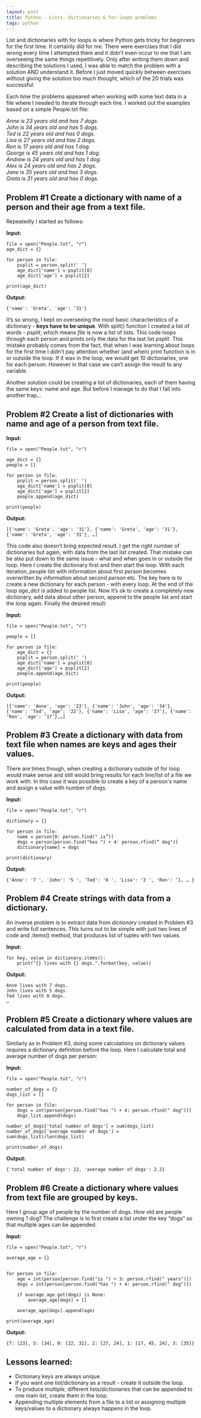 ```yaml
---
layout: post
title: Python - Lists, dictionaries & for-loops problems
tags: python
---
```



List and dictionaries with for loops is where Python gets tricky for beginners for the first time. It certainly did for me. 
There were exercises that I did wrong every time I attempted them and it didn’t even occur to me that I am overseeing the same things repetitively. Only after writing them down and describing the solutions I used, I was able to match the problem with a solution AND understand it. Before I just moved quickly between exercises without giving the solution too much thought, which of the 20 trials was successful.

Each time the problems appeared when working with some text data in a file where I needed to iterate through each line. I worked out the examples based on a simple People.txt file:

*Anne is 23 years old and has 7 dogs.<br>
John is 34 years old and has 5 dogs.<br>
Ted is 22 years old and has 0 dogs.<br>
Lisa is 27 years old and has 2 dogs.<br>
Ron is 17 years old and has 1 dog.<br>
George is 45 years old and has 1 dog.<br>
Andrew is 24 years old and has 1 dog.<br>
Alex is 24 years old and has 2 dogs.<br>
Jane is 35 years old and has 3 dogs.<br>
Greta is 31 years old and has 0 dogs.*

## Problem #1 Create a dictionary with name of a person and their age from a text file.

Repeatedly I started as follows:

**Input:**

```
file = open("People.txt", "r")
age_dict = {}

for person in file:
    psplit = person.split(' ‘)
    age_dict['name'] = psplit[0] 
    age_dict['age'] = psplit[2] 

print(age_dict)
```

**Output:**

```
{'name': 'Greta', 'age': ’31'}
```

It’s so wrong, I kept on overseeing the most basic characteristics of a dictionary - **keys have to be unique**. With split() function I created a list of words - *psplit*, which means *file* is now a list of lists. This code loops through each person and prints only the data for the last list *psplit*. 
This mistake probably comes from the fact, that when I was learning about loops for the first time I didn’t pay attention whether (and when) print function is in or outside the loop. If it was in the loop, we would get 10 dictionaries, one for each person. However in that case we can’t assign the result to any variable.


Another solution could be creating a list of dictionaries, each of them having the same keys: name and age. But before I manage to do that I fall into another trap...

## Problem #2 Create a list of dictionaries with name and age of a person from text file.

**Input:**
```
file = open("People.txt", "r")

age_dict = {}
people = []

for person in file:
    psplit = person.split(' ')
    age_dict['name'] = psplit[0]
    age_dict['age'] = psplit[2]
    people.append(age_dict)

print(people)
```
**Output:**
```
[{'name': 'Greta', 'age': '31'}, {'name': 'Greta', 'age': '31'}, {'name': 'Greta', 'age': '31'}, …]
```

This code also doesn’t bring expected result. I get the right number of dictionaries but again, with data from the last list created. That mistake can be also put down to the same issue - what and when goes in or outside the loop. Here I create the dictionary first and then start the loop. With each iteration, *people* list with information about first *person* becomes overwritten by information about second *person* etc. The key here is to create a new dictionary for each person - with every loop. At the end of the loop *age_dict* is added to people list. Now it’s ok to create a completely new dictionary, add data about other person, append to the people list and start the loop again. Finally the desired result:

**Input:**
```
file = open("People.txt", "r")

people = []

for person in file:
    age_dict = {}
    psplit = person.split(' ')
    age_dict['name'] = psplit[0]
    age_dict['age'] = psplit[2]
    people.append(age_dict)

print(people)
```
**Output:**

```
[{'name': 'Anne', 'age': '23'}, {'name': 'John', 'age': '34'}, {'name': 'Ted', 'age': '22'}, {'name': 'Lisa', 'age': '27'}, {'name': 'Ron', 'age': ’17’},…]
```


## Problem #3 Create a dictionary with data from text file when names are keys and ages their values.

There are times though, when creating a dictionary outside of for loop would make sense and still would bring results for each line/list of a file we work with. In this case it was possible to create a key of a person's name and assign a value with number of dogs.

**Input:**
```
file = open("People.txt", "r")

dictionary = {}

for person in file:
    name = person[0: person.find(" is”)]
    dogs = person[person.find("has ") + 4: person.rfind(“ dog")]
    dictionary[name] = dogs

print(dictionary)
```
**Output:**

```
{'Anne': '7 ', 'John': '5 ', 'Ted': '0 ', 'Lisa': '2 ', 'Ron': ‘1, … }
```

## Problem #4 Create strings with data from a dictionary.

An inverse problem is to extract data from *dictionary* created in Problem #3 and write full sentences. This turns out to be simple with just two lines of code and .items() method, that produces list of tuples with two values.

**Input:**
```
for key, value in dictionary.items():
    print("{} lives with {} dogs.".format(key, value))
```

**Output:**
```
Anne lives with 7 dogs.
John lives with 5 dogs.
Ted lives with 0 dogs.
…
```

## Problem #5 Create a dictionary where values are calculated from data in a text file.

Similarly as in Problem #3, doing some calculations on dictionary values requires a dictionary definition before the loop. Here I calculate total and average number of dogs per person:

**Input:**
```
file = open("People.txt", "r")

number_of_dogs = {}
dogs_list = []

for person in file:
    dogs = int(person[person.find("has ") + 4: person.rfind(" dog")])
    dogs_list.append(dogs)

number_of_dogs['total number of dogs'] = sum(dogs_list)
number_of_dogs['average number of dogs'] = sum(dogs_list)/len(dogs_list)

print(number_of_dogs)
```
**Output:**
```
{'total number of dogs': 22, 'average number of dogs': 2.2}
```

## Problem #6 Create a dictionary where values from text file are grouped by keys.

Here I group age of people by the number of dogs. How old are people owning 1 dog? The challenge is to first create a list under the key “dogs” so that multiple ages can be appended.

**Input:**
```
file = open("People.txt", "r")

average_age = {}


for person in file:
    age = int(person[person.find("is ") + 3: person.rfind(" years")])
    dogs = int(person[person.find("has ") + 4: person.rfind(" dog")])

    if average_age.get(dogs) is None:
        average_age[dogs] = []

    average_age[dogs].append(age)    

print(average_age)
```
**Output:**

```
{7: [23], 5: [34], 0: [22, 31], 2: [27, 24], 1: [17, 45, 24], 3: [35]}
```


## Lessons learned:
* Dictionary keys are always unique.
* If you want one list/dictionary as a result - create it outside the loop.
* To produce multiple, different lists/dictionaries that can be appended to one main list, create them in the loop.
* Appending multiple elements from a file to a list or assigning multiple keys/values to a dictionary always happens in the loop.
